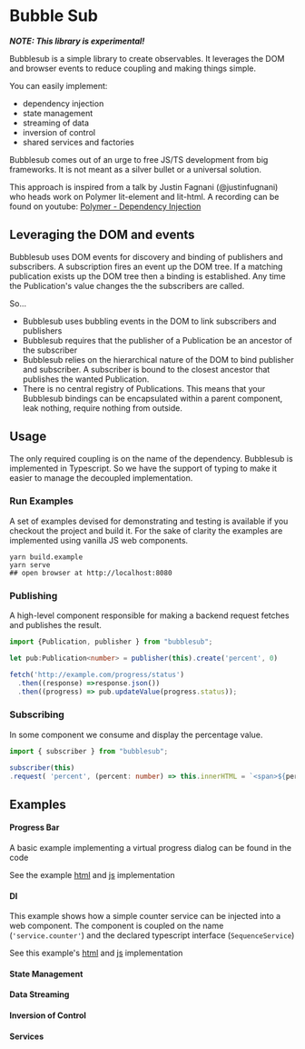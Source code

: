# Bubble Sub

***NOTE: This library is experimental!***

Bubblesub is a simple library to create observables. It leverages the DOM and browser events to reduce coupling and making things simple. 

You can easily implement:
* dependency injection
* state management
* streaming of data
* inversion of control
* shared services and factories

Bubblesub comes out of an urge to free JS/TS development from big frameworks. It is not meant as a silver bullet or a universal solution.

This approach is inspired from a talk by Justin Fagnani (@justinfugnani) who heads work on Polymer lit-element and lit-html. A recording can be found on youtube: [Polymer - Dependency Injection](https://youtu.be/6o5zaKHedTE)

## Leveraging the DOM and events

Bubblesub uses DOM events for discovery and binding of publishers and subscribers. A subscription fires an event up the DOM tree. If a matching publication exists up the DOM tree then a binding is established. Any time the Publication's value changes the the subscribers are called. 

So...
* Bubblesub uses bubbling events in the DOM to link subscribers and publishers
* Bubblesub requires that the publisher of a Publication be an ancestor of the subscriber
* Bubblesub relies on the hierarchical nature of the DOM to bind publisher and subscriber. A subscriber is bound to the closest ancestor that publishes the wanted Publication. 
* There is no central registry of Publications. This means that your Bubblesub bindings can be encapsulated within a parent component, leak nothing, require nothing from outside.
 

## Usage

The only required coupling is on the name of the dependency. Bubblesub is implemented in Typescript. So we have the support of typing to make it easier to manage the decoupled implementation.

### Run Examples

A set of examples devised for demonstrating and testing is available if you checkout the project and build it. For the sake of clarity the examples are implemented using vanilla JS web components.

```shell script
yarn build.example
yarn serve
## open browser at http://localhost:8080
```

### Publishing

A high-level component responsible for making a backend request fetches and publishes the result.  

```typescript
import {Publication, publisher } from "bubblesub"; 

let pub:Publication<number> = publisher(this).create('percent', 0)

fetch('http://example.com/progress/status')
  .then((response) =>response.json())
  .then((progress) => pub.updateValue(progress.status));

```

### Subscribing

In some component we consume and display the percentage value.

```typescript
import { subscriber } from "bubblesub";

subscriber(this)
.request( 'percent', (percent: number) => this.innerHTML = `<span>${percent}</span>` )
```   

## Examples

#### Progress Bar

A basic example implementing a virtual progress dialog can be found in the code

See the example [html](src/example/progress/index.html) and [js](src/example/progress) implementation

#### DI

This example shows how a simple counter service can be injected into a web component. The component is coupled on the name (`'service.counter'`) and the declared typescript interface (`SequenceService`)

See this example's [html](src/example/di/index.html) and [js](src/example/di) implementation
#### State Management

#### Data Streaming

#### Inversion of Control

#### Services
